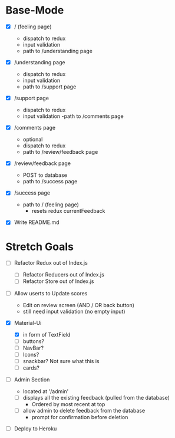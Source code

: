 # Base-Mode

- [X] / (feeling page)
  - dispatch to redux
  - input validation
  - path to /understanding page

- [X] /understanding page
  - dispatch to redux
  - input validation
  - path to /support page

- [X] /support page
  - dispatch to redux
  - input validation
  -path to /comments page

- [X] /comments page
  - optional
  - dispatch to redux
  - path to /review/feedback page

- [X] /review/feedback page
  - POST to database
  - path to /success page

- [X] /success page
  - path to / (feeling page)
    - resets redux currentFeedback

- [X] Write README.md

# Stretch Goals

- [ ] Refactor Redux out of Index.js
  - [ ] Refactor Reducers out of Index.js
  - [ ] Refactor Store out of Index.js

- [ ] Allow userts to Update scores
  - Edit on review screen (AND / OR back button)
  - still need input validation (no empty input)

- [X] Material-Ui
  - [X] in form of TextField
  - [ ] buttons?
  - [ ] NavBar?
  - [ ] Icons?
  - [ ] snackbar? Not sure what this is
  - [ ] cards?

- [ ] Admin Section
  - located at '/admin'
  - [ ] displays all the existing feedback (pulled from the database)
    - Ordered by most recent at top
  - [ ] allow admin to delete feedback from the database
    - prompt for confirmation before deletion

- [ ] Deploy to Heroku
